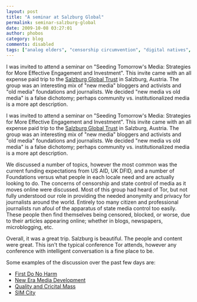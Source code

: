 ```yaml
---
layout: post
title: "A seminar at Salzburg Global"
permalink: seminar-salzburg-global
date: 2009-10-08 03:27:01
author: phobos
category: blog
comments: disabled
tags: ["analog elders", "censorship circumvention", "digital natives", "new media", "old media", "salzburg global", "strengthening independent media"]
---
```


I was invited to attend a seminar on "Seeding Tomorrow's Media: Strategies for More Effective Engagement and Investment". This invite came with an all expense paid trip to the [Salzburg Global Trust](http://sim.salzburgglobal.org/) in Salzburg, Austria. The group was an interesting mix of "new media" bloggers and activists and "old media" foundations and journalists. We decided "new media vs old media" is a false dichotomy; perhaps community vs. institutionalized media is a more apt description.

<!-- more -->

I was invited to attend a seminar on "Seeding Tomorrow's Media: Strategies for More Effective Engagement and Investment". This invite came with an all expense paid trip to the [Salzburg Global Trust](http://sim.salzburgglobal.org/) in Salzburg, Austria. The group was an interesting mix of "new media" bloggers and activists and "old media" foundations and journalists. We decided "new media vs old media" is a false dichotomy; perhaps community vs. institutionalized media is a more apt description.

We discussed a number of topics, however the most common was the current funding expectations from US AID, UK DFID, and a number of Foundations versus what people in each locale need and are actually looking to do. The concerns of censorship and state control of media as it moves online were discussed. Most of this group had heard of Tor, but not fully understood our role in providing the needed anonymity and privacy for journalists around the world. Entirely too many citizen and professional journalists run afoul of the apparatus of state media control too easily. These people then find themselves being censored, blocked, or worse, due to their articles appearing online; whether in blogs, newspapers, microblogging, etc.

Overall, it was a great trip. Salzburg is beautiful. The people and content were great. This isn't the typical conference Tor attends, however any conference with intelligent conversation is a fine place to be.

Some examples of the discussion over the past few days are:

-   [First Do No Harm](http://sim.salzburgglobal.org/blog/2009/10/02/first-do-no-harm-0)
-   [New Era Media Development](http://sim.salzburgglobal.org/blog/2009/10/07/new-era-media-development-part-i)
-   [Quality and Cricital Mass](http://sim.salzburgglobal.org/blog/2009/10/07/quality-and-critical-mass)
-   [SIM City](http://sim.salzburgglobal.org/blog/2009/10/07/sim-city)

